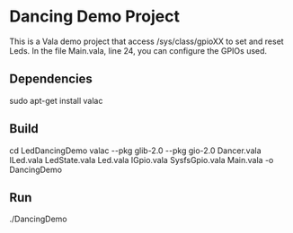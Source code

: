 # Dancing Demo Project #

This is a Vala demo project that access /sys/class/gpioXX to set and reset Leds.
In the file Main.vala, line 24, you can configure the GPIOs used.

## Dependencies ##
sudo apt-get install valac


## Build ##
cd LedDancingDemo
valac --pkg glib-2.0 --pkg gio-2.0 Dancer.vala ILed.vala LedState.vala Led.vala IGpio.vala SysfsGpio.vala Main.vala -o DancingDemo


## Run ##
./DancingDemo
